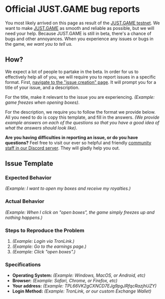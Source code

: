 # Official JUST.GAME bug reports
You most likely arrived on this page as result of the [JUST.GAME testnet](https://just.game). We want to make [JUST.GAME](https://just.game) as smooth and reliable as possible, but we will need your help. Because JUST.GAME is still in beta, there's a chance of bugs and other annoyances. When you experience any issues or bugs in the game, _we want you to tell us._ 


## How?
We expect a lot of people to partake in the beta. In order for us to effectively help  all of you,  we will require you to report issues in a specific format. First, [navigate to the "issue creation" page](https://github.com/mantso/just.game-issues/issues/new). It will prompt you for a title of your issue, and a description.

For the title, make it relevant to the issue you are experiencing. _(Example: game freezes when opening boxes)_.

For the description, we require you to follow the format we provide below. All you need to do is copy this template, and fill in the answers. _(We provide example answers on each of the questions so that you have a good idea of what the answers should look like)_.

**Are you having difficulties in reporting an issue, or do you have questions?** Feel free to visit our ever so helpful and friendly [community staff in our Discord server](). They will gladly help you out.

## Issue Template
### Expected Behavior
_(Example: I want to open my boxes and receive my royalties.)_
### Actual Behavior
_(Example: When I click on "open boxes", the game simply freezes up and nothing happens.)_
### Steps to Reproduce the Problem

  1. _(Example: Login via TronLink.)_
  2. _(Example: Go to the earnings page.)_
  3. _(Example: Click "open boxes".)_

### Specifications
  - **Operating System:**  _(Example: Windows, MacOS, or Android, etc)_
  - **Browser:**  _(Example: Safari, Chrome, or Firefox, etc)_
  - **Your address:** _(Example: TPL66VK2gCXNCD7EJg9pgJRfqcRazjhUZY)_
  -  **Login Method:** _(Example: TronLink, or our custom Exchange Wallet)_
